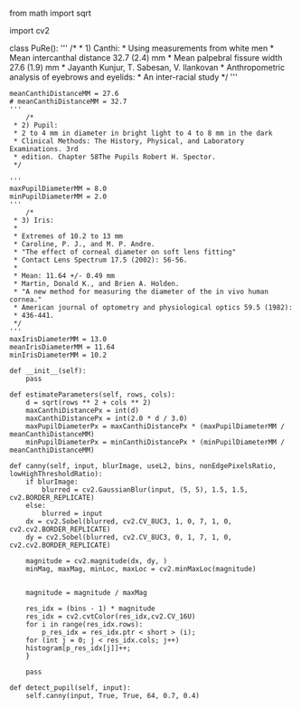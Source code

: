 from math import sqrt

import cv2


class PuRe():
    '''
        /*
     * 1) Canthi:
     * Using measurements from white men
     * Mean intercanthal distance 32.7 (2.4) mm
     * Mean palpebral fissure width 27.6 (1.9) mm
     * Jayanth Kunjur, T. Sabesan, V. Ilankovan
     * Anthropometric analysis of eyebrows and eyelids:
     * An inter-racial study
     */
    '''

    meanCanthiDistanceMM = 27.6
    # meanCanthiDistanceMM = 32.7
    '''
        /*
     * 2) Pupil:
     * 2 to 4 mm in diameter in bright light to 4 to 8 mm in the dark
     * Clinical Methods: The History, Physical, and Laboratory Examinations. 3rd
     * edition. Chapter 58The Pupils Robert H. Spector.
     */
    
    '''
    maxPupilDiameterMM = 8.0
    minPupilDiameterMM = 2.0
    '''
        /*
     * 3) Iris:
     *
     * Extremes of 10.2 to 13 mm
     * Caroline, P. J., and M. P. Andre.
     * "The effect of corneal diameter on soft lens fitting"
     * Contact Lens Spectrum 17.5 (2002): 56-56.
     *
     * Mean: 11.64 +/- 0.49 mm
     * Martin, Donald K., and Brien A. Holden.
     * "A new method for measuring the diameter of the in vivo human cornea."
     * American journal of optometry and physiological optics 59.5 (1982):
     * 436-441.
     */
    '''
    maxIrisDiameterMM = 13.0
    meanIrisDiameterMM = 11.64
    minIrisDiameterMM = 10.2

    def __init__(self):
        pass

    def estimateParameters(self, rows, cols):
        d = sqrt(rows ** 2 + cols ** 2)
        maxCanthiDistancePx = int(d)
        maxCanthiDistancePx = int(2.0 * d / 3.0)
        maxPupilDiameterPx = maxCanthiDistancePx * (maxPupilDiameterMM / meanCanthiDistanceMM)
        minPupilDiameterPx = minCanthiDistancePx * (minPupilDiameterMM / meanCanthiDistanceMM)

    def canny(self, input, blurImage, useL2, bins, nonEdgePixelsRatio, lowHighThresholdRatio):
        if blurImage:
            blurred = cv2.GaussianBlur(input, (5, 5), 1.5, 1.5, cv2.BORDER_REPLICATE)
        else:
            blurred = input
        dx = cv2.Sobel(blurred, cv2.CV_8UC3, 1, 0, 7, 1, 0, cv2.cv2.BORDER_REPLICATE)
        dy = cv2.Sobel(blurred, cv2.CV_8UC3, 0, 1, 7, 1, 0, cv2.cv2.BORDER_REPLICATE)

        magnitude = cv2.magnitude(dx, dy, )
        minMag, maxMag, minLoc, maxLoc = cv2.minMaxLoc(magnitude)


        magnitude = magnitude / maxMag

        res_idx = (bins - 1) * magnitude
        res_idx = cv2.cvtColor(res_idx,cv2.CV_16U)
        for i in range(res_idx.rows):
            p_res_idx = res_idx.ptr < short > (i);
        for (int j = 0; j < res_idx.cols; j++)
        histogram[p_res_idx[j]]++;
        }

        pass

    def detect_pupil(self, input):
        self.canny(input, True, True, 64, 0.7, 0.4)
